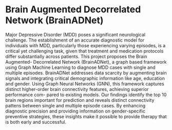 # Brain Augmented Decorrelated Network (BrainADNet) 

Major Depressive Disorder (MDD) poses a significant 
neurological challenge. The establishment of an accurate
diagnostic model for individuals with MDD, particularly those
experiencing varying episodes, is a critical yet challenging task,
given that treatment and medication protocols differ substantially
across patients. This project proposes the Brain Augmented-
Decorrelated Network (BrainADNet), a graph based framework
using Graph Machine Learning to diagnose MDD cases with
single and multiple episodes. BrainADNet addresses data scarcity
by augmenting brain signals and integrating critical demographic
information like age, education and gender. Using Graph Neural
Networks (GNN), this framework captures distinct higher-order
brain connectivity features, achieving superior performance com-
pared to existing models. Our findings identify the top 10 brain
regions important for prediction and reveals distinct connectivity
pattens between single and multiple episode cases. By enhancing
diagnostic precision and providing information on gender-specific
preventive strategies, these insights make it possible to provide
therapy that is both early and successful.
